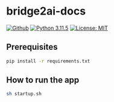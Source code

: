 # bridge2ai-docs

[![Github](https://img.shields.io/badge/github-0.1.0-green?style=flat&logo=github)](https://github.com/eipm/bridge2ai-docs) [![Python 3.11.5](https://img.shields.io/badge/python-3.12.0-blue.svg)](https://www.python.org/downloads/release/python-3120/) [![License: MIT](https://img.shields.io/badge/License-MIT-yellow.svg)](https://opensource.org/licenses/MIT)

## Prerequisites

```bash
pip install -r requirements.txt
```

## How to run the app

```bash
sh startup.sh
```